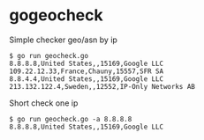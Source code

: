 # gogeocheck
Simple checker geo/asn by ip

``` 
$ go run geocheck.go 
8.8.8.8,United States,,15169,Google LLC
109.22.12.33,France,Chauny,15557,SFR SA
8.8.4.4,United States,,15169,Google LLC
213.132.122.4,Sweden,,12552,IP-Only Networks AB
```

Short check one ip
```
$ go run geocheck.go -a 8.8.8.8
8.8.8.8,United States,,15169,Google LLC
```

